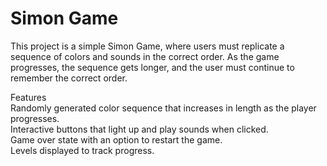 # Simon Game

This project is a simple Simon Game, where users must replicate a sequence of colors and sounds in the correct order. As the game progresses, the sequence gets longer, and the user must continue to remember the correct order.

Features  
Randomly generated color sequence that increases in length as the player progresses.  
Interactive buttons that light up and play sounds when clicked.  
Game over state with an option to restart the game.  
Levels displayed to track progress.  
